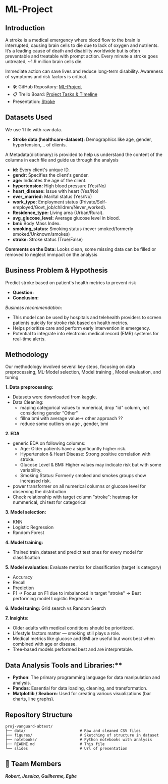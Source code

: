 # ML-Project

## Introduction
A stroke is a medical emergency where blood flow to the brain is interrupted, causing brain cells to die due to lack of oxygen and nutrients. It’s a leading cause of death and disability worldwide but is often preventable and treatable with prompt action. Every minute a stroke goes untreated, ~1.9 million brain cells die.

Immediate action can save lives and reduce long-term disability. Awareness of symptoms and risk factors is critical.

- 🛠 GitHub Repository: [ML-Project](https://github.com/Jessica-Bu/ML-Project)
- 📋 Trello Board: [Project Tasks & Timeline](https://trello.com/b/CNv59pX7/project-week-7) 
- Presentation: [Stroke](https://docs.google.com/presentation/d/1HEfwWbPU7EuFU20r7JdEOZJFBTmaD48V8k8Pujs-2AM/view) 

## Datasets Used

We use 1 file with raw data.
 *  **Stroke data (healthcare-dataset):** Demographics like age, gender, hypertension,... of clients.

A Metadata(dictionary) is provided to help us understand the content of the columns in each file and guide us through the analysis

* **id:** Every client's unique ID.
* **gendr:** Specifies the client's gender.
* **age:** Indicates the age of the client.
* **hypertension:** High blood pressure (Yes/No)
* **heart_disease:** Issue with heart (Yes/No)
* **ever_married:** Marital status (Yes/No)
* **work\_type:** Employment status (Private/Self-employed/Govt\_job/children/Never\_worked).
* **Residence_type:** Living area (Urban/Rural).
* **avg\_glucose\_level:** Average glucose level in blood.
* **bmi:** Body Mass Index.
* **smoking_status:** Smoking status (never smoked/formerly smoked/Unknown/smokes)
* **stroke:** Stroke status (True/False)


**Comments on the Data:**
Looks clean, some missing data can be filled or removed to neglect immpact on the analysis

##  Business Problem & Hypothesis
Predict stroke based on patient's health metrics to prevent risk

* **Question:** 
* **Conclusion:**  

_*Business recommendation*_: 
  * This model can be used by hospitals and telehealth providers to screen patients quickly for stroke risk based on health metrics.
  * Helps prioritize care and perform early intervention in emergency.
  * Potential to integrate into electronic medical record (EMR) systems for real-time alerts.

## Methodology

Our methodology involved several key steps, focusing on data preprocessing, ML-Model selection, Model training , Model evaluation, and tuning

**1. Data preprocessing:** 
* Datasets were downloaded from kaggle.
* Data Cleaning: 
    * maping categorical values to numerical, drop "id" column, not considering gender "Other"
    * fillna bmi with average value-> other approach ??
    * reduce some outliers on age , gender, bmi
   

**2. EDA**
* generic EDA on following columns:
  * Age: Older patients have a significantly higher risk.
  * Hypertension & Heart Disease: Strong positive correlation with stroke.
  * Glucose Level & BMI: Higher values may indicate risk but with some variability.
  * Smoking Status: Formerly smoked and smokes groups show increased risk.   
* power transformer on all numerical columns or glucose level for observing the distribution
* Check relationship with target column "stroke": heatmap for nummerical, chi test for categorical 

**3. Model selection:** 
* KNN 
* Logistic Regression
* Random Forest

**4. Model training:**  
* Trained train_dataset and predict test ones for every model
for classification

**5. Model evaluation:** 
Evaluate metrics for classification (target is category)
* Accuracy
* Recall
* Prediction
* F1
-> Focus on F1 due to imbalanced in target "stroke"
-> Best performing model Logistic Regression

**6. Model tuning:**
Grid search vs Random Search

**7. Insights:**
* Older adults with medical conditions should be prioritized.
* Lifestyle factors matter — smoking still plays a role.
* Medical metrics like glucose and BMI are useful but work best when combined with age or disease.
* Tree-based models performed best and are interpretable.

## Data Analysis Tools and Libraries:**
* __Python__: The primary programming language for data manipulation and analysis.
* __Pandas__: Essential for data loading, cleaning, and transformation.
* __Matplotlib / Seaborn__: Used for creating various visualizations (bar charts, line graphs).

##  Repository Structure

```
proj-vanguard-abtest/
├── data/                        # Raw and cleaned CSV files
├── figures/                     # Sketching of structure in dataset
├── notebooks/                   # Python notebooks with analysis
├── README.md                    # This file
└── slides                       # Url of presentation
```
## 👥 Team Members
__*Robert, Jessica, Guilherme, Egbe*__